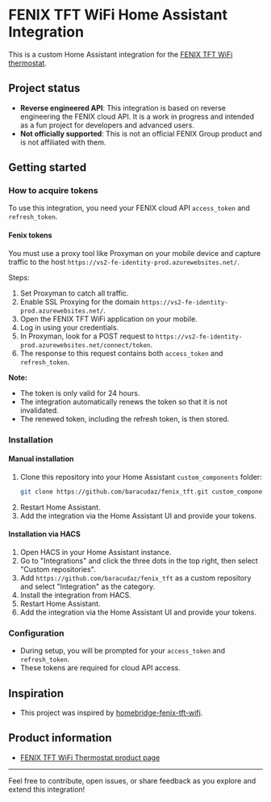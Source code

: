 # FENIX TFT WiFi Home Assistant Integration

This is a custom Home Assistant integration for the [FENIX TFT WiFi thermostat](https://www.fenixgroup.cz/en/products/thermostat-fenix-tft-wifi).

## Project status

- **Reverse engineered API**: This integration is based on reverse engineering the FENIX cloud API. It is a work in progress and intended as a fun project for developers and advanced users.
- **Not officially supported**: This is not an official FENIX Group product and is not affiliated with them.

## Getting started

### How to acquire tokens

To use this integration, you need your FENIX cloud API `access_token` and `refresh_token`.

#### Fenix tokens

You must use a proxy tool like Proxyman on your mobile device and capture traffic to the host `https://vs2-fe-identity-prod.azurewebsites.net/`.

Steps:
1. Set Proxyman to catch all traffic.
2. Enable SSL Proxying for the domain `https://vs2-fe-identity-prod.azurewebsites.net/`.
3. Open the FENIX TFT WiFi application on your mobile.
4. Log in using your credentials.
5. In Proxyman, look for a POST request to `https://vs2-fe-identity-prod.azurewebsites.net/connect/token`.
6. The response to this request contains both `access_token` and `refresh_token`.

**Note:**
- The token is only valid for 24 hours.
- The integration automatically renews the token so that it is not invalidated.
- The renewed token, including the refresh token, is then stored.

### Installation

#### Manual installation

1. Clone this repository into your Home Assistant `custom_components` folder:
    ```bash
    git clone https://github.com/baracudaz/fenix_tft.git custom_components/fenix_tft
    ```
2. Restart Home Assistant.
3. Add the integration via the Home Assistant UI and provide your tokens.

#### Installation via HACS

1. Open HACS in your Home Assistant instance.
2. Go to "Integrations" and click the three dots in the top right, then select "Custom repositories".
3. Add `https://github.com/baracudaz/fenix_tft` as a custom repository and select "Integration" as the category.
4. Install the integration from HACS.
5. Restart Home Assistant.
6. Add the integration via the Home Assistant UI and provide your tokens.

### Configuration

- During setup, you will be prompted for your `access_token` and `refresh_token`.
- These tokens are required for cloud API access.

## Inspiration

- This project was inspired by [homebridge-fenix-tft-wifi](https://github.com/tomas-kulhanek/homebridge-fenix-tft-wifi).

## Product information

- [FENIX TFT WiFi Thermostat product page](https://www.fenixgroup.cz/en/products/thermostat-fenix-tft-wifi)

---

Feel free to contribute, open issues, or share feedback as you explore and extend this integration!
